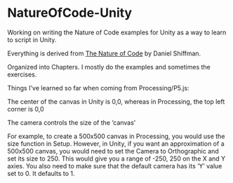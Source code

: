 # NatureOfCode-Unity
Working on writing the Nature of Code examples for Unity as a way to learn to script in Unity. 

Everything is derived from [The Nature of Code](https://natureofcode.com/introduction/) by Daniel Shiffman.

Organized into Chapters.  I mostly do the examples and sometimes the exercises. 

Things I've learned so far when coming from Processing/P5.js:

The center of the canvas in Unity is 0,0,  whereas in Processing, the top left corner is 0,0

The camera controls the size of the ‘canvas’ 

For example, to create a 500x500 canvas in Processing, you would use the size function in Setup. However, in Unity, if you want an approximation of a 500x500 canvas, you would need to set the Camera to Orthographic and set its size to 250. This would give you a range of -250, 250 on the X and Y axies. You also need to make sure that the default camera has its ‘Y’ value set to 0. It defaults to 1. 

